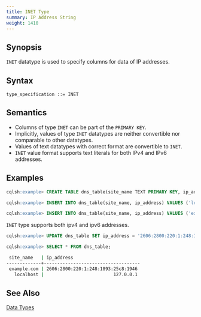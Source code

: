 ```yaml
---
title: INET Type
summary: IP Address String
weight: 1410
---
```


## Synopsis

`INET` datatype is used to specify columns for data of IP addresses.

## Syntax
```
type_specification ::= INET
```

## Semantics

- Columns of type `INET` can be part of the `PRIMARY KEY`.
- Implicitly, values of type `INET` datatypes are neither convertible nor comparable to other datatypes.
- Values of text datatypes with correct format are convertible to `INET`.
- `INET` value format supports text literals for both IPv4 and IPv6 addresses.

## Examples
```{.sql .copy .separator-gt}
cqlsh:example> CREATE TABLE dns_table(site_name TEXT PRIMARY KEY, ip_address INET);
```
```{.sql .copy .separator-gt}
cqlsh:example> INSERT INTO dns_table(site_name, ip_address) VALUES ('localhost', '127.0.0.1');
```
```{.sql .copy .separator-gt}
cqlsh:example> INSERT INTO dns_table(site_name, ip_address) VALUES ('example.com', '93.184.216.34'); 
```
`INET` type supports both ipv4 and ipv6 addresses.
```{.sql .copy .separator-gt}
cqlsh:example> UPDATE dns_table SET ip_address = '2606:2800:220:1:248:1893:25c8:1946' WHERE site_name = 'example.com'; 
```
```{.sql .copy .separator-gt}
cqlsh:example> SELECT * FROM dns_table;
```
```sh
 site_name   | ip_address
-------------+------------------------------------
 example.com | 2606:2800:220:1:248:1893:25c8:1946
   localhost |                          127.0.0.1
```

## See Also

[Data Types](..#datatypes)
